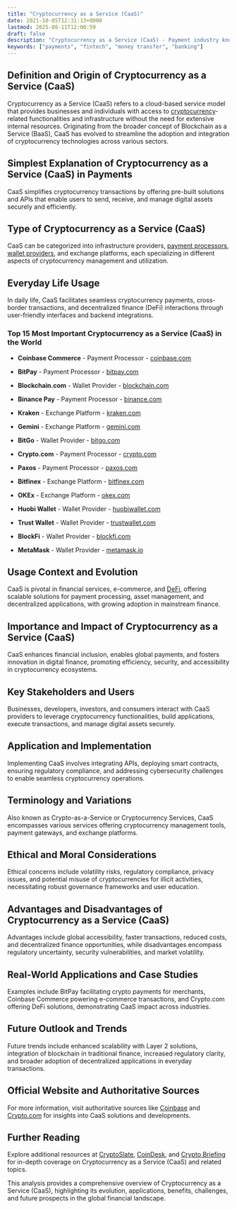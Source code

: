 ```yaml
---
title: "Cryptocurrency as a Service (CaaS)"
date: 2021-10-05T12:31:13+0000
lastmod: 2025-08-11T12:00:59
draft: false
description: "Cryptocurrency as a Service (CaaS) - Payment industry knowledge and insights"
keywords: ["payments", "fintech", "money transfer", "banking"]
---
```


## Definition and Origin of Cryptocurrency as a Service (CaaS)

Cryptocurrency as a Service (CaaS) refers to a cloud-based service model that provides businesses and individuals with access to [cryptocurrency](https://faisalkhanllc.xyz/resources/payments-wiki/c/cryptocurrency/)-related functionalities and infrastructure without the need for extensive internal resources. Originating from the broader concept of Blockchain as a Service (BaaS), CaaS has evolved to streamline the adoption and integration of cryptocurrency technologies across various sectors.

## Simplest Explanation of Cryptocurrency as a Service (CaaS) in Payments

CaaS simplifies cryptocurrency transactions by offering pre-built solutions and APIs that enable users to send, receive, and manage digital assets securely and efficiently.

## Type of Cryptocurrency as a Service (CaaS)

CaaS can be categorized into infrastructure providers, [payment processors](https://faisalkhanllc.xyz/resources/payments-wiki/p/payment-processor/), [wallet providers](https://faisalkhanllc.xyz/resources/payments-wiki/c/crypto-wallet-operator/), and exchange platforms, each specializing in different aspects of cryptocurrency management and utilization.

## Everyday Life Usage

In daily life, CaaS facilitates seamless cryptocurrency payments, cross-border transactions, and decentralized finance (DeFi) interactions through user-friendly interfaces and backend integrations.

### Top 15 Most Important Cryptocurrency as a Service (CaaS) in the World

- **Coinbase Commerce** - Payment Processor - [coinbase.com](https://commerce.coinbase.com)

- **BitPay** - Payment Processor - [bitpay.com](https://bitpay.com)

- **Blockchain.com** - Wallet Provider - [blockchain.com](https://www.blockchain.com)

- **Binance Pay** - Payment Processor - [binance.com](https://www.binance.com)

- **Kraken** - Exchange Platform - [kraken.com](https://www.kraken.com)

- **Gemini** - Exchange Platform - [gemini.com](https://www.gemini.com)

- **BitGo** - Wallet Provider - [bitgo.com](https://www.bitgo.com)

- **Crypto.com** - Payment Processor - [crypto.com](https://crypto.com)

- **Paxos** - Payment Processor - [paxos.com](https://www.paxos.com)

- **Bitfinex** - Exchange Platform - [bitfinex.com](https://www.bitfinex.com)

- **OKEx** - Exchange Platform - [okex.com](https://www.okex.com)

- **Huobi Wallet** - Wallet Provider - [huobiwallet.com](https://www.huobiwallet.com)

- **Trust Wallet** - Wallet Provider - [trustwallet.com](https://trustwallet.com)

- **BlockFi** - Wallet Provider - [blockfi.com](https://blockfi.com)

- **MetaMask** - Wallet Provider - [metamask.io](https://metamask.io)

## Usage Context and Evolution

CaaS is pivotal in financial services, e-commerce, and [DeFi](https://faisalkhanllc.xyz/resources/payments-wiki/d/decentralized-finance-defi/), offering scalable solutions for payment processing, asset management, and decentralized applications, with growing adoption in mainstream finance.

## Importance and Impact of Cryptocurrency as a Service (CaaS)

CaaS enhances financial inclusion, enables global payments, and fosters innovation in digital finance, promoting efficiency, security, and accessibility in cryptocurrency ecosystems.

## Key Stakeholders and Users

Businesses, developers, investors, and consumers interact with CaaS providers to leverage cryptocurrency functionalities, build applications, execute transactions, and manage digital assets securely.

## Application and Implementation

Implementing CaaS involves integrating APIs, deploying smart contracts, ensuring regulatory compliance, and addressing cybersecurity challenges to enable seamless cryptocurrency operations.

## Terminology and Variations

Also known as Crypto-as-a-Service or Cryptocurrency Services, CaaS encompasses various services offering cryptocurrency management tools, payment gateways, and exchange platforms.

## Ethical and Moral Considerations

Ethical concerns include volatility risks, regulatory compliance, privacy issues, and potential misuse of cryptocurrencies for illicit activities, necessitating robust governance frameworks and user education.

## Advantages and Disadvantages of Cryptocurrency as a Service (CaaS)

Advantages include global accessibility, faster transactions, reduced costs, and decentralized finance opportunities, while disadvantages encompass regulatory uncertainty, security vulnerabilities, and market volatility.

## Real-World Applications and Case Studies

Examples include BitPay facilitating crypto payments for merchants, Coinbase Commerce powering e-commerce transactions, and Crypto.com offering DeFi solutions, demonstrating CaaS impact across industries.

## Future Outlook and Trends

Future trends include enhanced scalability with Layer 2 solutions, integration of blockchain in traditional finance, increased regulatory clarity, and broader adoption of decentralized applications in everyday transactions.

## Official Website and Authoritative Sources

For more information, visit authoritative sources like [Coinbase](https://www.coinbase.com) and [Crypto.com](https://crypto.com) for insights into CaaS solutions and developments.

## Further Reading

Explore additional resources at [CryptoSlate](https://cryptoslate.com), [CoinDesk](https://www.coindesk.com), and [Crypto Briefing](https://cryptobriefing.com) for in-depth coverage on Cryptocurrency as a Service (CaaS) and related topics.

This analysis provides a comprehensive overview of Cryptocurrency as a Service (CaaS), highlighting its evolution, applications, benefits, challenges, and future prospects in the global financial landscape.